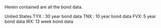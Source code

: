 Herein contained are all the bond data.

United States
TYX : 30 year bond data
TNX : 10 year bond data
FVX:   5 year bond data
IRX:  13 week bond data

